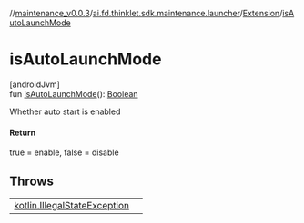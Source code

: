 //[maintenance_v0.0.3](../../../index.md)/[ai.fd.thinklet.sdk.maintenance.launcher](../index.md)/[Extension](index.md)/[isAutoLaunchMode](is-auto-launch-mode.md)

# isAutoLaunchMode

[androidJvm]\
fun [isAutoLaunchMode](is-auto-launch-mode.md)(): [Boolean](https://kotlinlang.org/api/latest/jvm/stdlib/kotlin/-boolean/index.html)

Whether auto start is enabled

#### Return

true = enable, false = disable

## Throws

| | |
|---|---|
| [kotlin.IllegalStateException](https://kotlinlang.org/api/latest/jvm/stdlib/kotlin/-illegal-state-exception/index.html) |  |
